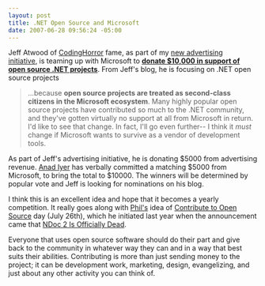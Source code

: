 ```yaml
---
layout: post
title: .NET Open Source and Microsoft
date: 2007-06-28 09:56:24 -05:00
---
```


Jeff Atwood of [CodingHorror](http://www.codinghorror.com/) fame, as part of my [new advertising initiative](http://www.codinghorror.com/blog/archives/000893.html), is teaming up with Microsoft to [**donate $10,000 in support of open source .NET projects**](http://www.codinghorror.com/blog/archives/000894.html). From Jeff's blog, he is focusing on .NET open source projects

> ...because **open source projects are treated as second-class citizens in the Microsoft ecosystem**. Many highly popular open source projects have contributed so much to the .NET community, and they've gotten virtually no support at all from Microsoft in return. I'd like to see that change. In fact, I'll go even further-- I think it *must* change if Microsoft wants to survive as a vendor of development tools.

As part of Jeff's advertising initiative, he is donating $5000 from advertising revenue. [Anad Iyer](http://blogs.msdn.com/aniyer/archive/2007/06/27/open-source-projects-in-the-ms-ecosystem.aspx) has verbally committed a matching $5000 from Microsoft, to bring the total to $10000. The winners will be determined by popular vote and Jeff is looking for nominations on his blog.

I think this is an excellent idea and hope that it becomes a yearly competition. It really goes along with [Phil's](http://haacked.com/) idea of [Contribute to Open Source](http://haacked.com/archive/2006/07/26/TheDemiseOfNDocAndAChallengeForUsersOfOpenSourceSoftware.aspx) day (July 26th), which he initiated last year when the announcement came that [NDoc 2 Is Officially Dead](http://www.charliedigital.com/PermaLink,guid,95b2ab68-ba92-413a-b758-2783cde5df9c.aspx).

Everyone that uses open source software should do their part and give back to the community in whatever way they can and in a way that best suits their abilities. Contributing is more than just sending money to the project; it can be development work, marketing, design, evangelizing, and just about any other activity you can think of.
